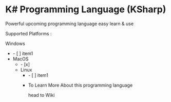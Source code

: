 # K# Programming Language (KSharp)

Powerful upcoming programming language easy learn & use

Supported Platforms :

Windows <ul><li>- [ ] item1</li><li>
MacOS <ul><li>- [x]</li><li>
Linux <ul><li>- [ ] item1</li><li>

To Learn More About this programming language

head to Wiki
